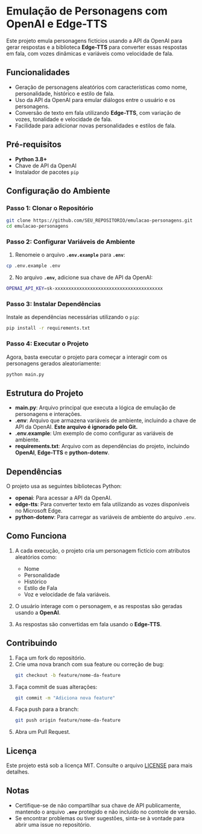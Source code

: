 # Emulação de Personagens com OpenAI e Edge-TTS

Este projeto emula personagens fictícios usando a API da OpenAI para gerar respostas e a biblioteca **Edge-TTS** para converter essas respostas em fala, com vozes dinâmicas e variáveis como velocidade de fala.

## Funcionalidades

- Geração de personagens aleatórios com características como nome, personalidade, histórico e estilo de fala.
- Uso da API da OpenAI para emular diálogos entre o usuário e os personagens.
- Conversão de texto em fala utilizando **Edge-TTS**, com variação de vozes, tonalidade e velocidade de fala.
- Facilidade para adicionar novas personalidades e estilos de fala.

## Pré-requisitos

- **Python 3.8+**
- Chave de API da OpenAI
- Instalador de pacotes `pip`

## Configuração do Ambiente

### Passo 1: Clonar o Repositório

```bash
git clone https://github.com/SEU_REPOSITORIO/emulacao-personagens.git
cd emulacao-personagens
```

### Passo 2: Configurar Variáveis de Ambiente

1. Renomeie o arquivo **`.env.example`** para **`.env`**:

```bash
cp .env.example .env
```

2. No arquivo **`.env`**, adicione sua chave de API da OpenAI:

```bash
OPENAI_API_KEY=sk-xxxxxxxxxxxxxxxxxxxxxxxxxxxxxxxxxxxxxxxx
```

### Passo 3: Instalar Dependências

Instale as dependências necessárias utilizando o `pip`:

```bash
pip install -r requirements.txt
```

### Passo 4: Executar o Projeto

Agora, basta executar o projeto para começar a interagir com os personagens gerados aleatoriamente:

```bash
python main.py
```

## Estrutura do Projeto

- **main.py**: Arquivo principal que executa a lógica de emulação de personagens e interações.
- **.env**: Arquivo que armazena variáveis de ambiente, incluindo a chave de API da OpenAI. **Este arquivo é ignorado pelo Git.**
- **.env.example**: Um exemplo de como configurar as variáveis de ambiente.
- **requirements.txt**: Arquivo com as dependências do projeto, incluindo **OpenAI**, **Edge-TTS** e **python-dotenv**.

## Dependências

O projeto usa as seguintes bibliotecas Python:

- **openai**: Para acessar a API da OpenAI.
- **edge-tts**: Para converter texto em fala utilizando as vozes disponíveis no Microsoft Edge.
- **python-dotenv**: Para carregar as variáveis de ambiente do arquivo `.env`.

## Como Funciona

1. A cada execução, o projeto cria um personagem fictício com atributos aleatórios como:
   - Nome
   - Personalidade
   - Histórico
   - Estilo de Fala
   - Voz e velocidade de fala variáveis.
   
2. O usuário interage com o personagem, e as respostas são geradas usando a **OpenAI**.

3. As respostas são convertidas em fala usando o **Edge-TTS**.

## Contribuindo

1. Faça um fork do repositório.
2. Crie uma nova branch com sua feature ou correção de bug:
   ```bash
   git checkout -b feature/nome-da-feature
   ```
3. Faça commit de suas alterações:
   ```bash
   git commit -m "Adiciona nova feature"
   ```
4. Faça push para a branch:
   ```bash
   git push origin feature/nome-da-feature
   ```
5. Abra um Pull Request.

## Licença

Este projeto está sob a licença MIT. Consulte o arquivo [LICENSE](LICENSE) para mais detalhes.

## Notas

- Certifique-se de não compartilhar sua chave de API publicamente, mantendo o arquivo **`.env`** protegido e não incluído no controle de versão.
- Se encontrar problemas ou tiver sugestões, sinta-se à vontade para abrir uma issue no repositório.
